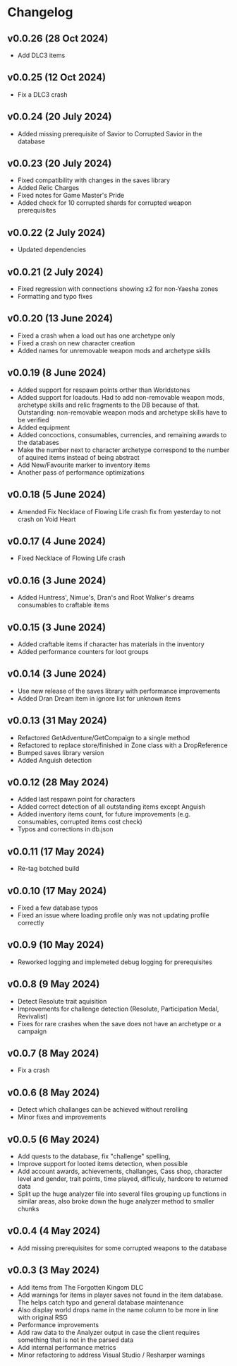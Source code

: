 # Changelog

## v0.0.26 (28 Oct 2024)
- Add DLC3 items

## v0.0.25 (12 Oct 2024)
- Fix a DLC3 crash

## v0.0.24 (20 July 2024)
- Added missing prerequisite of Savior to Corrupted Savior in the database

## v0.0.23 (20 July 2024)
- Fixed compatibility with changes in the saves library
- Added Relic Charges
- Fixed notes for Game Master's Pride
- Added check for 10 corrupted shards for corrupted weapon prerequisites

## v0.0.22 (2 July 2024)
- Updated dependencies

## v0.0.21 (2 July 2024)
- Fixed regression with connections showing x2 for non-Yaesha zones
- Formatting and typo fixes

## v0.0.20 (13 June 2024)
- Fixed a crash when a load out has one archetype only
- Fixed a crash on new character creation
- Added names for unremovable weapon mods and archetype skills

## v0.0.19 (8 June 2024)
- Added support for respawn points orther than Worldstones
- Added support for loadouts. Had to add non-removable weapon mods, archetype skills and relic fragments to the DB because of that. Outstanding: non-removable weapon mods and archetype skills have to be verified
- Added equipment
- Added concoctions, consumables, currencies, and remaining awards to the databases
- Make the number next to character archetype correspond to the number of aquired items instead of being abstract
- Add New/Favourite marker to inventory items
- Another pass of performance optimizations

## v0.0.18 (5 June 2024)
- Amended Fix Necklace of Flowing Life crash fix from yesterday to not crash on Void Heart

## v0.0.17 (4 June 2024)
- Fixed Necklace of Flowing Life crash

## v0.0.16 (3 June 2024)
- Added Huntress', Nimue's, Dran's and Root Walker's dreams consumables to craftable items

## v0.0.15 (3 June 2024)
- Added craftable items if character has materials in the inventory
- Added performance counters for loot groups

## v0.0.14 (3 June 2024)
- Use new release of the saves library with performance improvements
- Added Dran Dream item in ignore list for unknown items

## v0.0.13 (31 May 2024)
- Refactored GetAdventure/GetCompaign to a single method
- Refactored to replace store/finished in Zone class with a DropReference
- Bumped saves library version
- Added Anguish detection

## v0.0.12 (28 May 2024)
- Added last respawn point for characters
- Added correct detection of all outstanding items except Anguish
- Added inventory items count, for future improvements (e.g. consumables, corrupted items cost check)
- Typos and corrections in db.json

## v0.0.11 (17 May 2024)
- Re-tag botched build

## v0.0.10 (17 May 2024)
- Fixed a few database typos
- Fixed an issue where loading profile only was not updating profile correctly

## v0.0.9 (10 May 2024)
- Reworked logging and implemeted debug logging for prerequisites

## v0.0.8 (9 May 2024)
- Detect Resolute trait aquisition
- Improvements for challenge detection (Resolute, Participation Medal, Revivalist)
- Fixes for rare crashes when the save does not have an archetype or a campaign

## v0.0.7 (8 May 2024)
- Fix a crash

## v0.0.6 (8 May 2024)
- Detect which challanges can be achieved without rerolling
- Minor fixes and improvements

## v0.0.5 (6 May 2024)
- Add quests to the database, fix "challenge" spelling, 
- Improve support for looted items detection, when possible
- Add account awards, achievements, challanges, Cass shop, character level and gender, trait points, time played, difficuly, hardcore to returned data
- Split up the huge analyzer file into several files grouping up functions in similar areas, also broke down the huge analyzer method to smaller chunks

## v0.0.4 (4 May 2024)
- Add missing prerequisites for some corrupted weapons to the database


## v0.0.3 (3 May 2024)

- Add items from The Forgotten Kingom DLC
- Add warnings for items in player saves not found in the item database. The helps catch typo and general database maintenance
- Also display world drops name in the name column to be more in line with original RSG
- Performance improvements
- Add raw data to the Analyzer output in case the client requires something that is not in the parsed data
- Add internal performance metrics
- Minor refactoring to address Visual Studio / Resharper warnings

